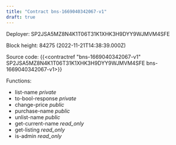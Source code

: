 ```yaml
---
title: "Contract bns-1669040342067-v1"
draft: true
---
```

Deployer: SP2JSA5MZ8N4K1T06T31K1XHK3H9DYY9WJMVM4SFE


 



Block height: 84275 (2022-11-21T14:38:39.000Z)

Source code: {{<contractref "bns-1669040342067-v1" SP2JSA5MZ8N4K1T06T31K1XHK3H9DYY9WJMVM4SFE bns-1669040342067-v1>}}

Functions:

* list-name _private_
* to-bool-response _private_
* change-price _public_
* purchase-name _public_
* unlist-name _public_
* get-current-name _read_only_
* get-listing _read_only_
* is-admin _read_only_
